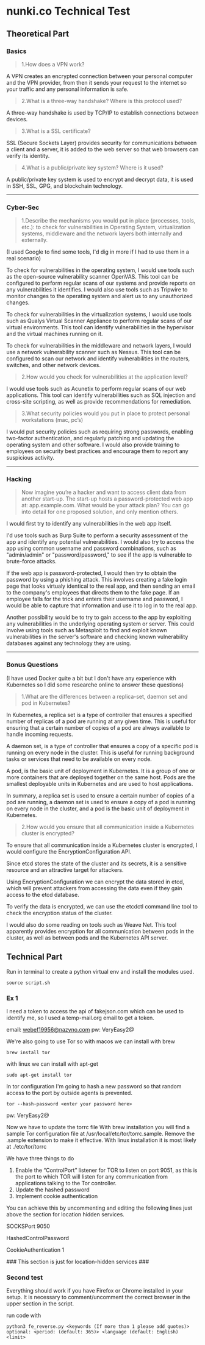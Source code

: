 # nunki.co Technical Test

## Theoretical Part
### Basics

> 1.How does a VPN work?

A VPN creates an encrypted connection between your personal computer and the VPN provider, from then it sends your request to the internet so your traffic and any personal information is safe.

> 2.What is a three-way handshake? Where is this protocol used?

A three-way handshake is used by TCP/IP to establish connections between devices.

> 3.What is a SSL certificate?

SSL (Secure Sockets Layer) provides security for communications between a client and a server, it is added to the web server so that web browsers can verify its identity.

> 4.What is a public/private key system? Where is it used?

A public/private key system is used to encrypt and decrypt data, it is used in SSH, SSL, GPG, and blockchain technology.

---
### Cyber-Sec 

> 1.Describe the mechanisms you would put in place (processes, tools, etc.): to check for vulnerabilities in Operating System, virtualization systems, middleware and the network layers both internally and externally.

(I used Google to find some tools, I'd dig in more if I had to use them in a real scenario)

To check for vulnerabilities in the operating system, I would use tools such as the open-source vulnerability scanner OpenVAS. 
This tool can be configured to perform regular scans of our systems and provide reports on any vulnerabilities it identifies. I would also use tools such as Tripwire to monitor changes to the operating system and alert us to any unauthorized changes.

To check for vulnerabilities in the virtualization systems, I would use tools such as Qualys Virtual Scanner Appliance to perform regular scans of our virtual environments. This tool can identify vulnerabilities in the hypervisor and the virtual machines running on it.

To check for vulnerabilities in the middleware and network layers, I would use a network vulnerability scanner such as Nessus. This tool can be configured to scan our network and identify vulnerabilities in the routers, switches, and other network devices.

> 2.How would you check for vulnerabilities at the application level?

I would use tools such as Acunetix to perform regular scans of our web applications. This tool can identify vulnerabilities such as SQL injection and cross-site scripting, as well as provide recommendations for remediation.

> 3.What security policies would you put in place to protect personal workstations (mac, pc’s)

I would put security policies such as requiring strong passwords, enabling two-factor authentication, and regularly patching and updating the operating system and other software. I would also provide training to employees on security best practices and encourage them to report any suspicious activity.

---
### Hacking

> Now imagine you’re a hacker and want to access client data from another start-up. The start-up hosts a password-protected web app at: app.example.com.
What would be your attack plan? You can go into detail for one proposed solution, and only mention others.

I would first try to identify any vulnerabilities in the web app itself. 

I'd use tools such as Burp Suite to perform a security assessment of the app and identify any potential vulnerabilities. I would also try to access the app using common username and password combinations, such as "admin/admin" or "password/password," to see if the app is vulnerable to brute-force attacks.

If the web app is password-protected, I would then try to obtain the password by using a phishing attack. This involves creating a fake login page that looks virtualy identical to the real app, and then sending an email to the company's employees that directs them to the fake page. If an employee falls for the trick and enters their username and password, I would be able to capture that information and use it to log in to the real app.

Another possibility would be to try to gain access to the app by exploiting any vulnerabilities in the underlying operating system or server. This could involve using tools such as Metasploit to find and exploit known vulnerabilities in the server's software and checking known vulnerability databases against any technology they are using.

---
### Bonus Questions
(I have used Docker quite a bit but I don't have any experience with Kubernetes so I did some researche online to answer these questions)

> 1.What are the differences between a replica-set, daemon set and pod in Kubernetes?

In Kubernetes, a replica set is a type of controller that ensures a specified number of replicas of a pod are running at any given time. This is useful for ensuring that a certain number of copies of a pod are always available to handle incoming requests.

A daemon set, is a type of controller that ensures a copy of a specific pod is running on every node in the cluster. This is useful for running background tasks or services that need to be available on every node.

A pod, is the basic unit of deployment in Kubernetes. It is a group of one or more containers that are deployed together on the same host. Pods are the smallest deployable units in Kubernetes and are used to host applications.

In summary, a replica set is used to ensure a certain number of copies of a pod are running, a daemon set is used to ensure a copy of a pod is running on every node in the cluster, and a pod is the basic unit of deployment in Kubernetes.

> 2.How would you ensure that all communication inside a Kubernetes cluster is encrypted?

To ensure that all communication inside a Kubernetes cluster is encrypted, I would configure the EncryptionConfiguration API.

Since etcd stores the state of the cluster and its secrets, it is a sensitive resource and an attractive target for attackers.

Using EncryptionConfiguration we can encrypt the data stored in etcd, which will prevent attackers from accessing the data even if they gain access to the etcd database.

To verify the data is encrypted, we can use the etcdctl command line tool to check the encryption status of the cluster.

I would also do some reading on tools such as Weave Net. This tool apparently provides encryption for all communication between pods in the cluster, as well as between pods and the Kubernetes API server.


## Technical Part

Run in terminal to create a python virtual env and install the modules used.

```source script.sh```

### Ex 1

I need a token to access the api of fakejson.com which can be used to identify me, so I used a temp-mail.org email to get a token.

email: webef19956@nazyno.com
pw: VeryEasy2@

We're also going to use Tor so with macos we can install with brew

```brew install tor```

with linux we can install with apt-get

```sudo apt-get install tor```

In tor configuration I'm going to hash a new password so that random access to the port by outside agents is prevented.

```tor --hash-password <enter your password here>```

pw: VeryEasy2@

Now we have to update the torrc file 
With brew installation you will find a sample Tor configuration file at /usr/local/etc/tor/torrc.sample. Remove the .sample extension to make it effective.
With linux installation it is most likely at ./etc/tor/torrc

We have three things to do

1. Enable the “ControlPort” listener for TOR to listen on port 9051, as this is the port to which TOR will listen for any communication from applications talking to the Tor controller.
2. Update the hashed password
3. Implement cookie authentication

You can achieve this by uncommenting and editing the following lines just above the section for location hidden services.

SOCKSPort 9050

HashedControlPassword <your hashed passsword obtained earlier here>

CookieAuthentication 1

\#\#\# This section is just for location-hidden services \#\#\#


### Second test

Everything should work if you have Firefox or Chrome installed in your setup. 
It is necessary to comment/uncomment the correct browser in the upper section in the script.

run code with

```python3 fe_reverse.py <keywords (If more than 1 please add quotes)> optional: <period: (default: 365)> <language (default: English) <limit>```